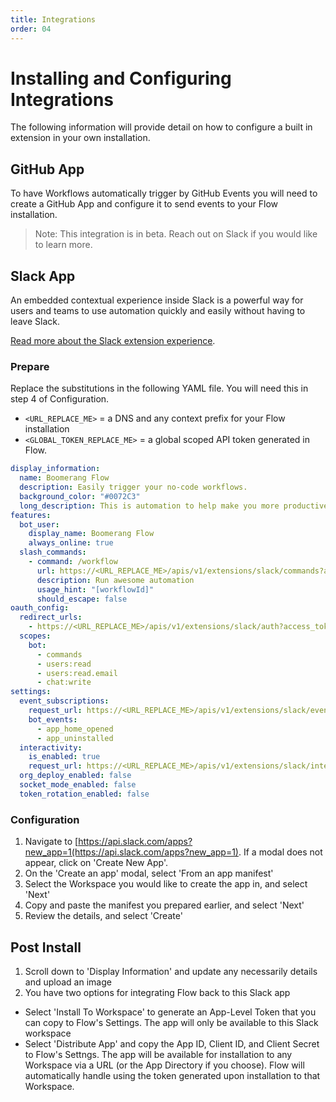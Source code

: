 ```yaml
---
title: Integrations
order: 04
---
```


# Installing and Configuring Integrations

The following information will provide detail on how to configure a built in extension in your own installation.

## GitHub App

To have Workflows automatically trigger by GitHub Events you will need to create a GitHub App and configure it to send events to your Flow installation.

> Note: This integration is in beta. Reach out on Slack if you would like to learn more.

## Slack App

An embedded contextual experience inside Slack is a powerful way for users and teams to use automation quickly and easily without having to leave Slack.

[Read more about the Slack extension experience](../guides/using-slack).

### Prepare

Replace the substitutions in the following YAML file. You will need this in step 4 of Configuration.

- `<URL_REPLACE_ME>` = a DNS and any context prefix for your Flow installation
- `<GLOBAL_TOKEN_REPLACE_ME>` = a global scoped API token generated in Flow.

```YAML
display_information:
  name: Boomerang Flow
  description: Easily trigger your no-code workflows.
  background_color: "#0072C3"
  long_description: This is automation to help make you more productive, maximise efficiency, and save time. This is the future of workflow automation. Trigger your no-code workflows and solve problems. Easy.
features:
  bot_user:
    display_name: Boomerang Flow
    always_online: true
  slash_commands:
    - command: /workflow
      url: https://<URL_REPLACE_ME>/apis/v1/extensions/slack/commands?access_token=<GLOBAL_TOKEN_REPLACE_ME>
      description: Run awesome automation
      usage_hint: "[workflowId]"
      should_escape: false
oauth_config:
  redirect_urls:
    - https://<URL_REPLACE_ME>/apis/v1/extensions/slack/auth?access_token=<GLOBAL_TOKEN_REPLACE_ME>
  scopes:
    bot:
      - commands
      - users:read
      - users:read.email
      - chat:write
settings:
  event_subscriptions:
    request_url: https://<URL_REPLACE_ME>/apis/v1/extensions/slack/events?access_token=<GLOBAL_TOKEN_REPLACE_ME>
    bot_events:
      - app_home_opened
      - app_uninstalled
  interactivity:
    is_enabled: true
    request_url: https://<URL_REPLACE_ME>/apis/v1/extensions/slack/interactivity?access_token=<GLOBAL_TOKEN_REPLACE_ME>
  org_deploy_enabled: false
  socket_mode_enabled: false
  token_rotation_enabled: false
```

### Configuration

1. Navigate to [https://api.slack.com/apps?new_app=1(https://api.slack.com/apps?new_app=1). If a modal does not appear, click on 'Create New App'.
2. On the 'Create an app' modal, select 'From an app manifest'
3. Select the Workspace you would like to create the app in, and select 'Next'
4. Copy and paste the manifest you prepared earlier, and select 'Next'
5. Review the details, and select 'Create'

## Post Install

1. Scroll down to 'Display Information' and update any necessarily details and upload an image
2. You have two options for integrating Flow back to this Slack app

- Select 'Install To Workspace' to generate an App-Level Token that you can copy to Flow's Settings. The app will only be available to this Slack workspace
- Select 'Distribute App' and copy the App ID, Client ID, and Client Secret to Flow's Settngs. The app will be available for installation to any Workspace via a URL (or the App Directory if you choose). Flow will automatically handle using the token generated upon installation to that Workspace.
